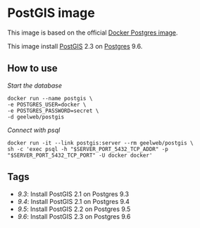# PostGIS image

This image is based on the official [Docker Postgres image](https://registry.hub.docker.com/_/postgres/).

This image install [PostGIS](http://postgis.net/) 2.3 on [Postgres](http://www.postgresql.org/) 9.6.

## How to use

*Start the database*

    docker run --name postgis \
    -e POSTGRES_USER=docker \
    -e POSTGRES_PASSWORD=secret \
    -d geelweb/postgis

*Connect with psql*

    docker run -it --link postgis:server --rm geelweb/postgis \
    sh -c 'exec psql -h "$SERVER_PORT_5432_TCP_ADDR" -p "$SERVER_PORT_5432_TCP_PORT" -U docker docker'

## Tags

* *9.3*: Install PostGIS 2.1 on Postgres 9.3
* *9.4*: Install PostGIS 2.1 on Postgres 9.4
* *9.5*: Install PostGIS 2.2 on Postgres 9.5
* *9.6*: Install PostGIS 2.3 on Postgres 9.6
